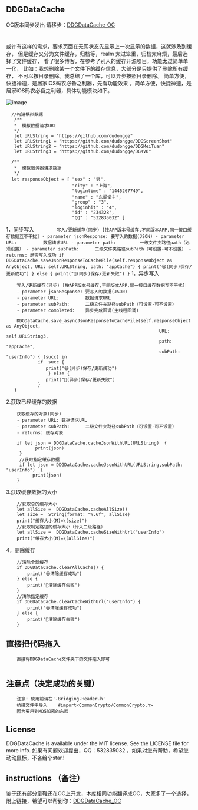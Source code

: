 
## DDGDataCache
OC版本同步发出 请移步：[DDGDataCache_OC](https://github.com/dudongge/DDGDataCache_OC)
#
或许有这样的需求，要求页面在无网状态先显示上一次显示的数据，这就涉及到缓存，
但是缓存又分为文件缓存，归档等，realm 太过笨重，归档太麻烦，最后选择了文件缓存，
看了很多博客，在参考了别人的缓存开源项目，功能太过简单单一化，
比如：我想删除某一个文件下的缓存信息，大部分是只提供了删除所有缓存，
不可以按目录删除。我总结了一个库，可以异步按照目录删除。
简单方便，快捷神速，是居家iOS码农必备之利器，先看功能效果
。简单方便，快捷神速，是居家iOS码农必备之利器，具体功能模块如下。

![image](https://raw.githubusercontent.com/dudongge/DDGDataCache_Swift/master/DDGDataCache_Swift/gif/DDGDataCache.gif)
    
  ```  
    //构建模拟数据
     /**
     *  模拟数据请求URL
     */
     let URLString = "https://github.com/dudongge"
     let URLString1 = "https://github.com/dudongge/DDGScreenShot"
     let URLString2 = "https://github.com/dudongge/DDGMeiTuan"
     let URLString3 = "https://github.com/dudongge/DGKVO"
    
    /**
     *  模拟服务器请求数据
     */
    let responseObject = [ "sex" : "男",
                           "city" : "上海",
                           "logintime" : "1445267749",
                           "name" : "东阁堂主",
                           "group" : "3",
                           "loginhit" : "4",
                           "id" : "234328",
                           "QQ" : "532835032" ]
```
1，同步写入
     ```        
         写入/更新缓存(同步) [按APP版本号缓存,不同版本APP,同一接口缓存数据互不干扰]
         - parameter jsonResponse: 要写入的数据(JSON)
         - parameter URL:          数据请求URL
         - parameter path:         一级文件夹路径path（必须设置）
         - parameter subPath:      二级文件夹路径subPath（可设置-可不设置）
         - returns: 是否写入成功
        if DDGDataCache.saveJsonResponseToCacheFile(self.responseObject as AnyObject,
                                                        URL: self.URLString,
                                                        path: "appCache") {
                print("😆(同步)保存/更新成功")
        } else {
                print("😤(同步)保存/更新失败")
        }
        ```
 1，异步写入
 ```
     写入/更新缓存(异步) [按APP版本号缓存,不同版本APP,同一接口缓存数据互不干扰]
     - parameter jsonResponse: 要写入的数据(JSON)
     - parameter URL:          数据请求URL
     - parameter subPath:      二级文件夹路径subPath（可设置-可不设置）
     - parameter completed:    异步完成回调(主线程回调)
     
     DDGDataCache.save_asyncJsonResponseToCacheFile(self.responseObject as AnyObject,
                                                           URL: self.URLString3,
                                                           path: "appCache",
                                                           subPath: "userInfo") { (succ) in
             if  succ {
                print("😆(异步)保存/更新成功")
                 } else {
                print("😤(异步)保存/更新失败")
             }
    }
```
2.获取已经缓存的数据
 ```
     获取缓存的对象(同步)
     - parameter URL: 数据请求URL
     - parameter subPath:      二级文件夹路径subPath（可设置-可不设置）
     - returns: 缓存对象
    
     if let json = DDGDataCache.cacheJsonWithURL(URLString)  {
            print(json)
      }
      //获取指定缓存数据
      if let json = DDGDataCache.cacheJsonWithURL(URLString,subPath: "userInfo")  {
           print(json)
     }
```
3.获取缓存数据的大小
```
    //获取总的缓存大小
    let allSize =  DDGDataCache.cacheAllSize()
    let size =  String(format: "%.6f", allSize)
    print("缓存大小(M)=\(size)")
    //获取制定路径的缓存大小（传入二级路径）
    let allSize =  DDGDataCache.cacheSizeWithUrl("userInfo")
    print("缓存大小(M)=\(allSize)")
```
4，删除缓存
```
    //清除全部缓存
    if DDGDataCache.clearAllCache() {
        print("😆清除缓存成功")
    } else {
        print("😤清除缓存失败")
    }
    //清除指定缓存
    if DDGDataCache.clearCacheWithUrl("userInfo") {
        print("😆清除缓存成功")
    } else {
        print("😤清除缓存失败")
    }
```

## 直接把代码拖入
```
    直接将DDGDataCache文件夹下的文件拖入即可
   
```
## 注意点（决定成功的关键）
```
    注意: 使用前请在'-Bridging-Header.h' 
    桥接文件中导入    #import<CommonCrypto/CommonCrypto.h>
    因为要用到MD5加密的东西
```


## License

DDGDataCache is available under the MIT license. See the LICENSE file for more info.
如果有问题欢迎提出，QQ：532835032 ，如果对您有帮助，希望您动动鼠标，不吝给个star.!


## instructions （备注）

鉴于还有部分童鞋还在OC上开发，本库相同功能翻译成OC，大家多了一个选择，附上链接，希望可以帮到你：[DDGDataCache_OC](https://github.com/dudongge/DDGDataCache_OC)


  
